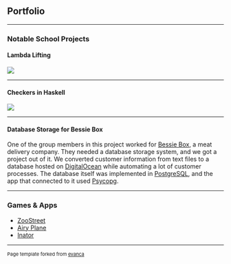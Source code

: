 ## Portfolio

---
### Notable School Projects
#### Lambda Lifting
<img src="images/dummy_thumbnail.jpg?raw=true"/>

---
#### Checkers in Haskell
<img src="images/dummy_thumbnail.jpg?raw=true"/>

---
#### Database Storage for Bessie Box
One of the group members in this project worked for [Bessie Box](https://bessiebox.com/), a meat delivery company. They needed a database storage system, and we got a project out of it.
We converted customer information from text files to a database hosted on [DigitalOcean](https://www.digitalocean.com/) while automating a lot of customer processes. The database itself was implemented in [PostgreSQL](https://www.postgresql.org/), and the app that connected to it used [Psycopg](https://www.psycopg.org/).

---
### Games & Apps

- [ZooStreet](/zoostreet.md)
- [Airy Plane](/airyplane.md)
- [Inator](/inator.md)

---

<p style="font-size:11px">Page template forked from <a href="https://github.com/evanca/quick-portfolio">evanca</a></p>
<!-- Remove above link if you don't want to attibute -->
